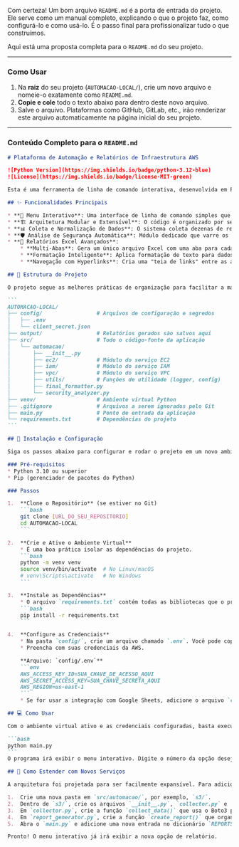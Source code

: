 Com certeza! Um bom arquivo `README.md` é a porta de entrada do projeto. Ele serve como um manual completo, explicando o que o projeto faz, como configurá-lo e como usá-lo. É o passo final para profissionalizar tudo o que construímos.

Aqui está uma proposta completa para o `README.md` do seu projeto.

---

### Como Usar

1.  Na **raiz** do seu projeto (`AUTOMACAO-LOCAL/`), crie um novo arquivo e nomeie-o exatamente como `README.md`.
2.  **Copie e cole** todo o texto abaixo para dentro deste novo arquivo.
3.  Salve o arquivo. Plataformas como GitHub, GitLab, etc., irão renderizar este arquivo automaticamente na página inicial do seu projeto.

---

### Conteúdo Completo para o `README.md`

````markdown
# Plataforma de Automação e Relatórios de Infraestrutura AWS

![Python Version](https://img.shields.io/badge/python-3.12-blue)
![License](https://img.shields.io/badge/license-MIT-green)

Esta é uma ferramenta de linha de comando interativa, desenvolvida em Python, para realizar auditorias completas, análises de segurança e geração de relatórios detalhados sobre recursos de uma conta AWS. O projeto transforma dados brutos da API da AWS em planilhas Excel inteligentes, formatadas e totalmente interligadas.

## ✨ Funcionalidades Principais

* **🤖 Menu Interativo**: Uma interface de linha de comando simples que permite ao usuário escolher qual relatório de serviço (VPC, EC2, IAM) deseja gerar.
* **🏗️ Arquitetura Modular e Extensível**: O código é organizado por serviço (`vpc`, `ec2`, `iam`), permitindo que a adição de novos relatórios para outros serviços da AWS seja feita de forma rápida e limpa.
* **📊 Coleta e Normalização de Dados**: O sistema coleta dezenas de recursos e sub-recursos e os "normaliza", transformando relações complexas (um-para-muitos) em tabelas claras e fáceis de analisar (uma linha por regra/rota).
* **🛡️ Análise de Segurança Automática**: Módulo dedicado que varre os dados coletados (atualmente Security Groups) em busca de configurações de risco (portas críticas abertas para o mundo, etc.), gerando uma aba de relatório priorizada com cores, descrição do risco e recomendação.
* **📄 Relatórios Excel Avançados**:
    * **Multi-Abas**: Gera um único arquivo Excel com uma aba para cada tipo de recurso, facilitando a organização.
    * **Formatação Inteligente**: Aplica formatação de texto para dados complexos, ajuste automático de largura de colunas e quebra de linha para máxima legibilidade.
    * **Navegação com Hyperlinks**: Cria uma "teia de links" entre as abas. Qualquer ID de recurso (VPC, Subnet, Security Group, etc.) se torna um link clicável que leva o usuário diretamente para os detalhes daquele recurso em sua respectiva aba.

## 📁 Estrutura do Projeto

O projeto segue as melhores práticas de organização para facilitar a manutenção e escalabilidade.

```
AUTOMACAO-LOCAL/
├── config/                 # Arquivos de configuração e segredos
│   ├── .env
│   └── client_secret.json
├── output/                 # Relatórios gerados são salvos aqui
├── src/                    # Todo o código-fonte da aplicação
│   └── automacao/
│       ├── __init__.py
│       ├── ec2/            # Módulo do serviço EC2
│       ├── iam/            # Módulo do serviço IAM
│       ├── vpc/            # Módulo do serviço VPC
│       ├── utils/          # Funções de utilidade (logger, config)
│       ├── final_formatter.py
│       └── security_analyzer.py
├── venv/                   # Ambiente virtual Python
├── .gitignore              # Arquivos a serem ignorados pelo Git
├── main.py                 # Ponto de entrada da aplicação
└── requirements.txt        # Dependências do projeto
```

## 🚀 Instalação e Configuração

Siga os passos abaixo para configurar e rodar o projeto em um novo ambiente.

### Pré-requisitos
* Python 3.10 ou superior
* Pip (gerenciador de pacotes do Python)

### Passos

1.  **Clone o Repositório** (se estiver no Git)
    ```bash
    git clone [URL_DO_SEU_REPOSITORIO]
    cd AUTOMACAO-LOCAL
    ```

2.  **Crie e Ative o Ambiente Virtual**
    * É uma boa prática isolar as dependências do projeto.
    ```bash
    python -m venv venv
    source venv/bin/activate  # No Linux/macOS
    # venv\Scripts\activate   # No Windows
    ```

3.  **Instale as Dependências**
    * O arquivo `requirements.txt` contém todas as bibliotecas que o projeto precisa.
    ```bash
    pip install -r requirements.txt
    ```

4.  **Configure as Credenciais**
    * Na pasta `config/`, crie um arquivo chamado `.env`. Você pode copiar o exemplo abaixo.
    * Preencha com suas credenciais da AWS.

    **Arquivo: `config/.env`**
    ```env
    AWS_ACCESS_KEY_ID=SUA_CHAVE_DE_ACESSO_AQUI
    AWS_SECRET_ACCESS_KEY=SUA_CHAVE_SECRETA_AQUI
    AWS_REGION=us-east-1
    ```
    * Se for usar a integração com Google Sheets, adicione o arquivo `client_secret_....json` na pasta `config/`.

## 💻 Como Usar

Com o ambiente virtual ativo e as credenciais configuradas, basta executar o `main.py` a partir da raiz do projeto.

```bash
python main.py
```
O programa irá exibir o menu interativo. Digite o número da opção desejada e pressione Enter para gerar o relatório. O arquivo Excel final será salvo na pasta `output/`, dentro de uma subpasta correspondente ao serviço escolhido.

## 🔧 Como Estender com Novos Serviços

A arquitetura foi projetada para ser facilmente expansível. Para adicionar um novo relatório (ex: para o serviço S3):

1.  Crie uma nova pasta em `src/automacao/`, por exemplo, `s3/`.
2.  Dentro de `s3/`, crie os arquivos `__init__.py`, `collector.py` e `report_generator.py`.
3.  Em `collector.py`, crie a função `collect_data()` que usa o Boto3 para buscar informações dos buckets S3 e retorna um dicionário de DataFrames.
4.  Em `report_generator.py`, crie a função `create_report()` que organiza os DataFrames em abas.
5.  Abra o `main.py` e adicione uma nova entrada no dicionário `REPORTS`, apontando para o novo módulo `s3`.

Pronto! O menu interativo já irá exibir a nova opção de relatório.
````